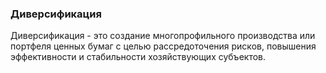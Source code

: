 ###  Диверсификация
Диверсификация - это создание многопрофильного производства или портфеля ценных бумаг с целью рассредоточения рисков, повышения эффективности и стабильности хозяйствующих субъектов. 